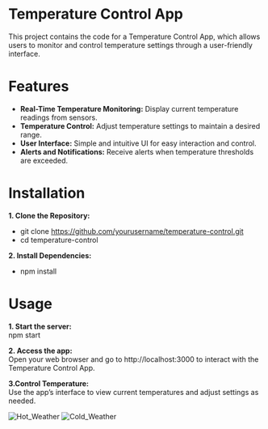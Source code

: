 # Temperature Control App

This project contains the code for a Temperature Control App, which allows users to monitor and control temperature settings through a user-friendly interface.

# Features

* **Real-Time Temperature Monitoring:** Display current temperature readings from sensors.
* **Temperature Control:** Adjust temperature settings to maintain a desired range.
* **User Interface:** Simple and intuitive UI for easy interaction and control.
* **Alerts and Notifications:** Receive alerts when temperature thresholds are exceeded.

# Installation

**1. Clone the Repository:**
* git clone https://github.com/yourusername/temperature-control.git
* cd temperature-control

**2. Install Dependencies:**  
 
* npm install

# Usage

**1. Start the server:**  
npm start

**2. Access the app:**  
Open your web browser and go to http://localhost:3000 to interact with the Temperature Control App.

**3.Control Temperature:**  
Use the app’s interface to view current temperatures and adjust settings as needed.

![Hot_Weather](https://github.com/user-attachments/assets/4375246d-86f2-42aa-9682-341204d96a16)
![Cold_Weather](https://github.com/user-attachments/assets/155bf5ac-239f-446b-987c-7fc475d5320f)



